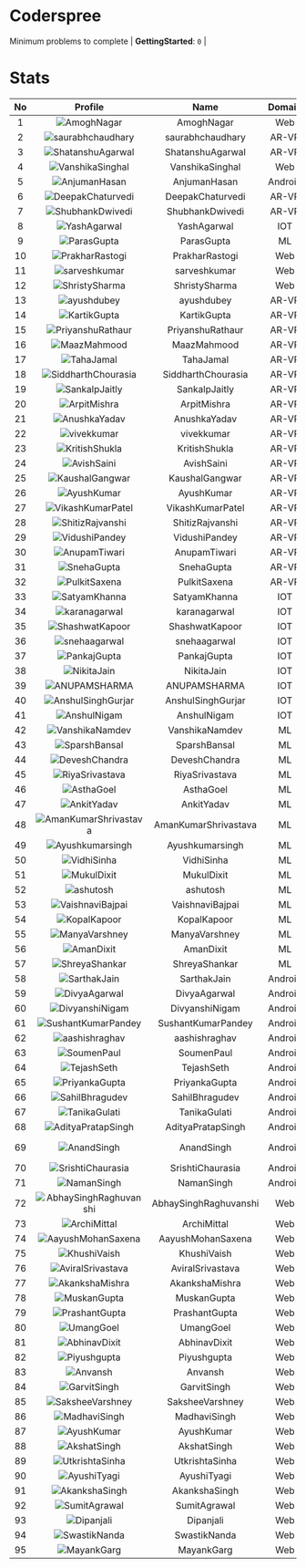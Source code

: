 
Coderspree
==========
  


Minimum problems to complete | **GettingStarted**: `0` |   

# Stats
  

|No|Profile|Name|Domain|Year|Solved|
| :---: | :---: | :---: | :---: | :---: | :---: |
|1|![AmoghNagar](https://avatars.githubusercontent.com/u/84376218?v=4&s=100)|AmoghNagar|Web|3|12|
|2|![saurabhchaudhary](https://avatars.githubusercontent.com/u/54533861?v=4&s=100)|saurabhchaudhary|AR-VR|3|7|
|3|![ShatanshuAgarwal](https://avatars.githubusercontent.com/u/63258511?v=4&s=100)|ShatanshuAgarwal|AR-VR|3|7|
|4|![VanshikaSinghal](https://avatars.githubusercontent.com/u/84376218?v=4&s=100)|VanshikaSinghal|Web|3|5|
|5|![AnjumanHasan](https://avatars.githubusercontent.com/u/84376218?v=4&s=100)|AnjumanHasan|Android|2|3|
|6|![DeepakChaturvedi](https://avatars.githubusercontent.com/u/61619479?v=4&s=100)|DeepakChaturvedi|AR-VR|3|2|
|7|![ShubhankDwivedi](https://avatars.githubusercontent.com/u/81324099?v=4&s=100)|ShubhankDwivedi|AR-VR|2ndYear|2|
|8|![YashAgarwal](https://avatars.githubusercontent.com/u/59206738?v=4&s=100)|YashAgarwal|IOT|3|2|
|9|![ParasGupta](https://avatars.githubusercontent.com/u/60445527?v=4&s=100)|ParasGupta|ML|3|2|
|10|![PrakharRastogi](https://avatars.githubusercontent.com/u/84376218?v=4&s=100)|PrakharRastogi|Web|3|2|
|11|![sarveshkumar](https://avatars.githubusercontent.com/u/84376218?v=4&s=100)|sarveshkumar|Web|3|2|
|12|![ShristySharma](https://avatars.githubusercontent.com/u/84376218?v=4&s=100)|ShristySharma|Web|3|2|
|13|![ayushdubey](https://avatars.githubusercontent.com/u/33064931?v=4&s=100)|ayushdubey|AR-VR|2|1|
|14|![KartikGupta](https://avatars.githubusercontent.com/u/57028920?v=4&s=100)|KartikGupta|AR-VR|3|1|
|15|![PriyanshuRathaur](https://avatars.githubusercontent.com/u/86730388?v=4&s=100)|PriyanshuRathaur|AR-VR|2|1|
|16|![MaazMahmood](https://avatars.githubusercontent.com/u/83294849?v=4&s=100)|MaazMahmood|AR-VR|2|1|
|17|![TahaJamal](https://avatars.githubusercontent.com/u/60614154?v=4&s=100)|TahaJamal|AR-VR|3|1|
|18|![SiddharthChourasia](https://avatars.githubusercontent.com/u/78783051?v=4&s=100)|SiddharthChourasia|AR-VR|2|1|
|19|![SankalpJaitly](https://avatars.githubusercontent.com/u/63491937?v=4&s=100)|SankalpJaitly|AR-VR|3|1|
|20|![ArpitMishra](https://avatars.githubusercontent.com/u/91672224?v=4&s=100)|ArpitMishra|AR-VR|2nd|1|
|21|![AnushkaYadav](https://avatars.githubusercontent.com/u/63538061?v=4&s=100)|AnushkaYadav|AR-VR|3|1|
|22|![vivekkumar](https://avatars.githubusercontent.com/u/60609162?v=4&s=100)|vivekkumar|AR-VR|3|1|
|23|![KritishShukla](https://avatars.githubusercontent.com/u/84233260?v=4&s=100)|KritishShukla|AR-VR|2|1|
|24|![AvishSaini](https://avatars.githubusercontent.com/u/82599778?v=4&s=100)|AvishSaini|AR-VR|2|1|
|25|![KaushalGangwar](https://avatars.githubusercontent.com/u/78899517?v=4&s=100)|KaushalGangwar|AR-VR|2|1|
|26|![AyushKumar](https://avatars.githubusercontent.com/u/77633249?v=4&s=100)|AyushKumar|AR-VR|2|1|
|27|![VikashKumarPatel](https://avatars.githubusercontent.com/u/72515535?v=4&s=100)|VikashKumarPatel|AR-VR|3|1|
|28|![ShitizRajvanshi](https://avatars.githubusercontent.com/u/86548099?v=4&s=100)|ShitizRajvanshi|AR-VR|2|1|
|29|![VidushiPandey](https://avatars.githubusercontent.com/u/86524341?v=4&s=100)|VidushiPandey|AR-VR|2|1|
|30|![AnupamTiwari](https://avatars.githubusercontent.com/u/81892907?v=4&s=100)|AnupamTiwari|AR-VR|2|1|
|31|![SnehaGupta](https://avatars.githubusercontent.com/u/63196333?v=4&s=100)|SnehaGupta|AR-VR|3|1|
|32|![PulkitSaxena](https://avatars.githubusercontent.com/u/84513589?v=4&s=100)|PulkitSaxena|AR-VR|2|1|
|33|![SatyamKhanna](https://avatars.githubusercontent.com/u/52063544?v=4&s=100)|SatyamKhanna|IOT|3|1|
|34|![karanagarwal](https://avatars.githubusercontent.com/u/86533183?v=4&s=100)|karanagarwal|IOT|2|1|
|35|![ShashwatKapoor](https://avatars.githubusercontent.com/u/74201117?v=4&s=100)|ShashwatKapoor|IOT|3|1|
|36|![snehaagarwal](https://avatars.githubusercontent.com/u/91549661?v=4&s=100)|snehaagarwal|IOT|3|1|
|37|![PankajGupta](https://avatars.githubusercontent.com/u/91672523?v=4&s=100)|PankajGupta|IOT|2|1|
|38|![NikitaJain](https://avatars.githubusercontent.com/u/91686453?v=4&s=100)|NikitaJain|IOT|2|1|
|39|![ANUPAMSHARMA](https://avatars.githubusercontent.com/u/91667813?v=4&s=100)|ANUPAMSHARMA|IOT|2|1|
|40|![AnshulSinghGurjar](https://avatars.githubusercontent.com/u/90499262?v=4&s=100)|AnshulSinghGurjar|IOT|2|1|
|41|![AnshulNigam](https://avatars.githubusercontent.com/u/74321084?v=4&s=100)|AnshulNigam|IOT|2|1|
|42|![VanshikaNamdev](https://avatars.githubusercontent.com/u/64363094?v=4&s=100)|VanshikaNamdev|ML|3|1|
|43|![SparshBansal](https://avatars.githubusercontent.com/u/78899820?v=4&s=100)|SparshBansal|ML|2|1|
|44|![DeveshChandra](https://avatars.githubusercontent.com/u/82612473?v=4&s=100)|DeveshChandra|ML|2|1|
|45|![RiyaSrivastava](https://avatars.githubusercontent.com/u/82600662?v=4&s=100)|RiyaSrivastava|ML|2|1|
|46|![AsthaGoel](https://avatars.githubusercontent.com/u/62610706?v=4&s=100)|AsthaGoel|ML|3|1|
|47|![AnkitYadav](https://avatars.githubusercontent.com/u/66520710?v=4&s=100)|AnkitYadav|ML|3|1|
|48|![AmanKumarShrivastava](https://avatars.githubusercontent.com/u/81643753?v=4&s=100)|AmanKumarShrivastava|ML|2|1|
|49|![Ayushkumarsingh](https://avatars.githubusercontent.com/u/78909117?v=4&s=100)|Ayushkumarsingh|ML|2|1|
|50|![VidhiSinha](https://avatars.githubusercontent.com/u/83163944?v=4&s=100)|VidhiSinha|ML|2|1|
|51|![MukulDixit](https://avatars.githubusercontent.com/u/55882740?v=4&s=100)|MukulDixit|ML|3|1|
|52|![ashutosh](https://avatars.githubusercontent.com/u/60190101?v=4&s=100)|ashutosh|ML|3|1|
|53|![VaishnaviBajpai](https://avatars.githubusercontent.com/u/82597311?v=4&s=100)|VaishnaviBajpai|ML|2|1|
|54|![KopalKapoor](https://avatars.githubusercontent.com/u/82762079?v=4&s=100)|KopalKapoor|ML|2|1|
|55|![ManyaVarshney](https://avatars.githubusercontent.com/u/82599650?v=4&s=100)|ManyaVarshney|ML|2|1|
|56|![AmanDixit](https://avatars.githubusercontent.com/u/82611683?v=4&s=100)|AmanDixit|ML|2|1|
|57|![ShreyaShankar](https://avatars.githubusercontent.com/u/65847819?v=4&s=100)|ShreyaShankar|ML|3|1|
|58|![SarthakJain](https://avatars.githubusercontent.com/u/82282277?v=4&s=100)|SarthakJain|Android|2|1|
|59|![DivyaAgarwal](https://avatars.githubusercontent.com/u/90633079?v=4&s=100)|DivyaAgarwal|Android|2|1|
|60|![DivyanshiNigam](https://avatars.githubusercontent.com/u/84011987?v=4&s=100)|DivyanshiNigam|Android|2|1|
|61|![SushantKumarPandey](https://avatars.githubusercontent.com/u/84376218?v=4&s=100)|SushantKumarPandey|Android|2|1|
|62|![aashishraghav](https://avatars.githubusercontent.com/u/84376218?v=4&s=100)|aashishraghav|Android|2|1|
|63|![SoumenPaul](https://avatars.githubusercontent.com/u/84376218?v=4&s=100)|SoumenPaul|Android|2|1|
|64|![TejashSeth](https://avatars.githubusercontent.com/u/84376218?v=4&s=100)|TejashSeth|Android|2|1|
|65|![PriyankaGupta](https://avatars.githubusercontent.com/u/84376218?v=4&s=100)|PriyankaGupta|Android|2|1|
|66|![SahilBhragudev](https://avatars.githubusercontent.com/u/84376218?v=4&s=100)|SahilBhragudev|Android|2|1|
|67|![TanikaGulati](https://avatars.githubusercontent.com/u/84376218?v=4&s=100)|TanikaGulati|Android|2|1|
|68|![AdityaPratapSingh](https://avatars.githubusercontent.com/u/84376218?v=4&s=100)|AdityaPratapSingh|Android|2|1|
|69|![AnandSingh](https://avatars.githubusercontent.com/u/84376218?v=4&s=100)|AnandSingh|Android|Invalid Foldername|1|
|70|![SrishtiChaurasia](https://avatars.githubusercontent.com/u/84376218?v=4&s=100)|SrishtiChaurasia|Android|2|1|
|71|![NamanSingh](https://avatars.githubusercontent.com/u/84376218?v=4&s=100)|NamanSingh|Android|2|1|
|72|![AbhaySinghRaghuvanshi](https://avatars.githubusercontent.com/u/84376218?v=4&s=100)|AbhaySinghRaghuvanshi|Web|2|1|
|73|![ArchiMittal](https://avatars.githubusercontent.com/u/84376218?v=4&s=100)|ArchiMittal|Web|2|1|
|74|![AayushMohanSaxena](https://avatars.githubusercontent.com/u/84376218?v=4&s=100)|AayushMohanSaxena|Web|2|1|
|75|![KhushiVaish](https://avatars.githubusercontent.com/u/84376218?v=4&s=100)|KhushiVaish|Web|2|1|
|76|![AviralSrivastava](https://avatars.githubusercontent.com/u/84376218?v=4&s=100)|AviralSrivastava|Web|2|1|
|77|![AkankshaMishra](https://avatars.githubusercontent.com/u/84376218?v=4&s=100)|AkankshaMishra|Web|2|1|
|78|![MuskanGupta](https://avatars.githubusercontent.com/u/84376218?v=4&s=100)|MuskanGupta|Web|3|1|
|79|![PrashantGupta](https://avatars.githubusercontent.com/u/84376218?v=4&s=100)|PrashantGupta|Web|3|1|
|80|![UmangGoel](https://avatars.githubusercontent.com/u/84376218?v=4&s=100)|UmangGoel|Web|3|1|
|81|![AbhinavDixit](https://avatars.githubusercontent.com/u/84376218?v=4&s=100)|AbhinavDixit|Web|3|1|
|82|![Piyushgupta](https://avatars.githubusercontent.com/u/84376218?v=4&s=100)|Piyushgupta|Web|2|1|
|83|![Anvansh](https://avatars.githubusercontent.com/u/84376218?v=4&s=100)|Anvansh|Web|2|1|
|84|![GarvitSingh](https://avatars.githubusercontent.com/u/84376218?v=4&s=100)|GarvitSingh|Web|2|1|
|85|![SaksheeVarshney](https://avatars.githubusercontent.com/u/84376218?v=4&s=100)|SaksheeVarshney|Web|3|1|
|86|![MadhaviSingh](https://avatars.githubusercontent.com/u/84376218?v=4&s=100)|MadhaviSingh|Web|2|1|
|87|![AyushKumar](https://avatars.githubusercontent.com/u/84376218?v=4&s=100)|AyushKumar|Web|2|1|
|88|![AkshatSingh](https://avatars.githubusercontent.com/u/84376218?v=4&s=100)|AkshatSingh|Web|2|1|
|89|![UtkrishtaSinha](https://avatars.githubusercontent.com/u/84376218?v=4&s=100)|UtkrishtaSinha|Web|2|1|
|90|![AyushiTyagi](https://avatars.githubusercontent.com/u/84376218?v=4&s=100)|AyushiTyagi|Web|3|1|
|91|![AkankshaSingh](https://avatars.githubusercontent.com/u/84376218?v=4&s=100)|AkankshaSingh|Web|2|1|
|92|![SumitAgrawal](https://avatars.githubusercontent.com/u/84376218?v=4&s=100)|SumitAgrawal|Web|2|1|
|93|![Dipanjali](https://avatars.githubusercontent.com/u/84376218?v=4&s=100)|Dipanjali|Web|2|1|
|94|![SwastikNanda](https://avatars.githubusercontent.com/u/84376218?v=4&s=100)|SwastikNanda|Web|2|1|
|95|![MayankGarg](https://avatars.githubusercontent.com/u/84376218?v=4&s=100)|MayankGarg|Web|2|1|
